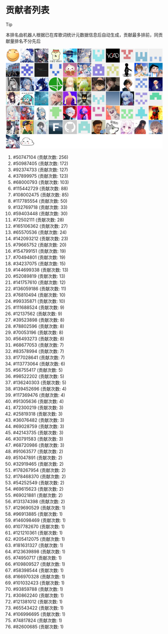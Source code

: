# 贡献者列表

> [!TIP]
> 本排名由机器人根据已在库歌词统计元数据信息后自动生成，贡献最多排前，同贡献量排名不分先后

![贡献者头像画廊](./CONTRIBUTORS.svg)

1. #50747104 (贡献次数: 256)
2. #50987405 (贡献次数: 172)
3. #92374733 (贡献次数: 127)
4. #37899975 (贡献次数: 123)
5. #68000793 (贡献次数: 103)
6. #115442729 (贡献次数: 88)
7. #108002475 (贡献次数: 85)
8. #117785554 (贡献次数: 50)
9. #132769718 (贡献次数: 33)
10. #59403448 (贡献次数: 30)
11. #72502111 (贡献次数: 28)
12. #165106362 (贡献次数: 27)
13. #65570536 (贡献次数: 24)
14. #142093212 (贡献次数: 23)
15. #79665752 (贡献次数: 20)
16. #154799151 (贡献次数: 19)
17. #70494801 (贡献次数: 19)
18. #34237075 (贡献次数: 15)
19. #144699338 (贡献次数: 13)
20. #52089819 (贡献次数: 13)
21. #141757610 (贡献次数: 12)
22. #136059186 (贡献次数: 11)
23. #76810494 (贡献次数: 10)
24. #99335871 (贡献次数: 10)
25. #111688524 (贡献次数: 9)
26. #12137562 (贡献次数: 9)
27. #39523898 (贡献次数: 8)
28. #78802596 (贡献次数: 8)
29. #70053196 (贡献次数: 8)
30. #56493273 (贡献次数: 8)
31. #68677053 (贡献次数: 7)
32. #83578994 (贡献次数: 7)
33. #177028641 (贡献次数: 7)
34. #113773064 (贡献次数: 6)
35. #56755417 (贡献次数: 5)
36. #98522202 (贡献次数: 5)
37. #136240303 (贡献次数: 5)
38. #139452696 (贡献次数: 4)
39. #117369476 (贡献次数: 4)
40. #91305636 (贡献次数: 4)
41. #72300219 (贡献次数: 3)
42. #25819318 (贡献次数: 3)
43. #36076482 (贡献次数: 3)
44. #69028759 (贡献次数: 3)
45. #42143735 (贡献次数: 3)
46. #30791583 (贡献次数: 3)
47. #68720986 (贡献次数: 3)
48. #91063577 (贡献次数: 2)
49. #51047891 (贡献次数: 2)
50. #32919465 (贡献次数: 2)
51. #178267954 (贡献次数: 2)
52. #178468370 (贡献次数: 2)
53. #54252549 (贡献次数: 2)
54. #69615623 (贡献次数: 2)
55. #69021881 (贡献次数: 2)
56. #131374398 (贡献次数: 2)
57. #129690529 (贡献次数: 1)
58. #96913885 (贡献次数: 1)
59. #146098469 (贡献次数: 1)
60. #107782670 (贡献次数: 1)
61. #121210361 (贡献次数: 1)
62. #205412075 (贡献次数: 1)
63. #181631327 (贡献次数: 1)
64. #123639898 (贡献次数: 1)
65. #74950717 (贡献次数: 1)
66. #109809527 (贡献次数: 1)
67. #58398544 (贡献次数: 1)
68. #166970328 (贡献次数: 1)
69. #101032423 (贡献次数: 1)
70. #93859788 (贡献次数: 1)
71. #30862240 (贡献次数: 1)
72. #121381012 (贡献次数: 1)
73. #65543422 (贡献次数: 1)
74. #106996695 (贡献次数: 1)
75. #74817824 (贡献次数: 1)
76. #82600685 (贡献次数: 1)

